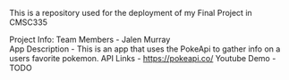 This is a repository used for the deployment of my Final Project in CMSC335

Project Info:
Team Members - Jalen Murray     
App Description - This is an app that uses the PokeApi to gather info on a users favorite pokemon.
API Links - https://pokeapi.co/
Youtube Demo - TODO
